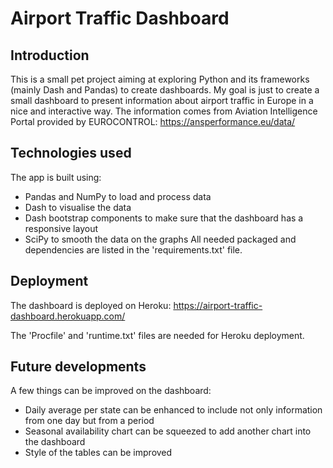 # Airport Traffic Dashboard

## Introduction
This is a small pet project aiming at exploring Python and its frameworks (mainly Dash and Pandas) to create dashboards. 
My goal is just to create a small dashboard to present information about airport traffic in Europe in a nice and interactive way.
The information comes from Aviation Intelligence Portal provided by EUROCONTROL:
https://ansperformance.eu/data/

## Technologies used
The app is built using:
* Pandas and NumPy to load and process data
* Dash to visualise the data
* Dash bootstrap components to make sure that the dashboard has a responsive layout
* SciPy to smooth the data on the graphs
All needed packaged and dependencies are listed in the 'requirements.txt' file.

## Deployment
The dashboard is deployed on Heroku:
https://airport-traffic-dashboard.herokuapp.com/

The 'Procfile' and 'runtime.txt' files are needed for Heroku deployment.

## Future developments
A few things can be improved on the dashboard:
* Daily average per state can be enhanced to include not only information from one day but from a period
* Seasonal availability chart can be squeezed to add another chart into the dashboard
* Style of the tables can be improved